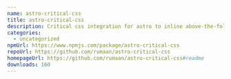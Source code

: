 ```yaml
---
name: astro-critical-css
title: astro-critical-css
description: Critical css integration for astro to inline above-the-fold css into HTML
categories:
  - uncategorized
npmUrl: https://www.npmjs.com/package/astro-critical-css
repoUrl: https://github.com/rumaan/astro-critical-css
homepageUrl: https://github.com/rumaan/astro-critical-css#readme
downloads: 160
---
```


